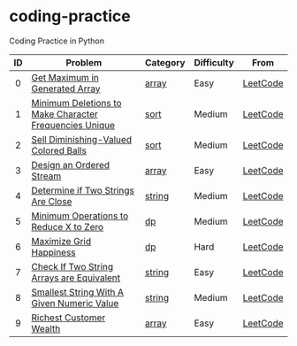 # coding-practice
Coding Practice in Python

| ID | Problem    | Category | Difficulty | From |
|:--:|------------|----------|------------|------|
|0   |[Get Maximum in Generated Array](src/array/get_maximum_in_generated_array.py)|[array](src/array)|Easy|[LeetCode](https://leetcode.com/problems/get-maximum-in-generated-array/)
|1   |[Minimum Deletions to Make Character Frequencies Unique](src/sort/minimum_deletions_to_make_character_frequencies_unique.py)|[sort](src/sort)|Medium|[LeetCode](https://leetcode.com/problems/minimum-deletions-to-make-character-frequencies-unique/)
|2   |[Sell Diminishing-Valued Colored Balls](src/sort/sell_diminishing_valued_colored_balls.py)|[sort](src/sort)|Medium|[LeetCode](https://leetcode.com/problems/sell-diminishing-valued-colored-balls/)
|3   |[Design an Ordered Stream](src/array/design_an_ordered_stream.py)|[array](src/array)|Easy|[LeetCode](https://leetcode.com/problems/design-an-ordered-stream/)
|4   |[Determine if Two Strings Are Close](src/string/determine_if_two_strings_are_close.py)|[string](src/string)|Medium|[LeetCode](https://leetcode.com/problems/determine-if-two-strings-are-close/)
|5   |[Minimum Operations to Reduce X to Zero](src/dp/minimum_operations_to_reduce_x_to_zero.py)|[dp](src/dp)|Medium|[LeetCode](https://leetcode.com/problems/minimum-operations-to-reduce-x-to-zero/)
|6   |[Maximize Grid Happiness](src/dp/maximize_grid_happiness.py)|[dp](src/dp)|Hard|[LeetCode](https://leetcode.com/problems/maximize-grid-happiness/)
|7   |[Check If Two String Arrays are Equivalent](src/string/check_if_two_string_arrays_are_equivalent.py)|[string](src/string)|Easy|[LeetCode](https://leetcode.com/problems/check-if-two-string-arrays-are-equivalent/)
|8   |[Smallest String With A Given Numeric Value](src/string/smallest_string_with_a_given_numeric_value.py)|[string](src/string)|Medium|[LeetCode](https://leetcode.com/problems/smallest-string-with-a-given-numeric-value/)
|9   |[Richest Customer Wealth](src/array/richest_costumer_wealth_1672.py)|[array](src/array)|Easy|[LeetCode](https://leetcode.com/problems/richest-customer-wealth/)